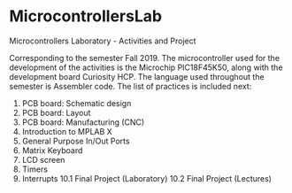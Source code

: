 # MicrocontrollersLab
Microcontrollers Laboratory - Activities and Project

Corresponding to the semester Fall 2019. The microcontroller used 
for the development of the activities is the Microchip PIC18F45K50, 
along with the development board Curiosity HCP. The language used 
throughout the semester is Assembler code. The list of practices is included next:

1. PCB board: Schematic design
2. PCB board: Layout
3. PCB board: Manufacturing (CNC)
4. Introduction to MPLAB X
5. General Purpose In/Out Ports
6. Matrix Keyboard
7. LCD screen
8. Timers
9. Interrupts
10.1 Final Project (Laboratory)
10.2 Final Project (Lectures)
